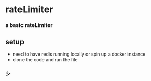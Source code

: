 # rateLimiter

### a basic rateLimiter 
 ## setup
- need to have redis running locally or spin up a docker instance
- clone the code and run the file

### シ

